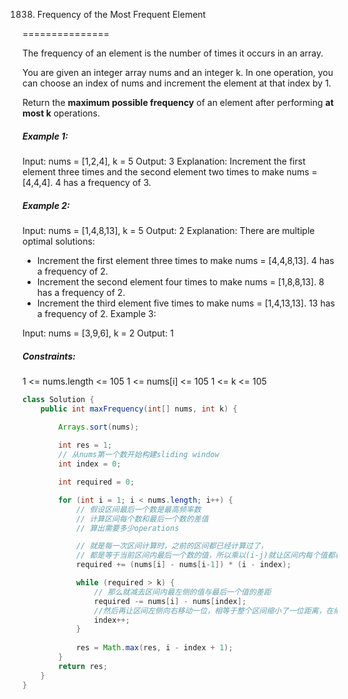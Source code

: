 1838. Frequency of the Most Frequent Element

===============

The frequency of an element is the number of times it occurs in an array.

You are given an integer array nums and an integer k. In one operation, you can choose an index of nums and increment the element at that index by 1.

Return the **maximum possible frequency** of an element after performing **at most k** operations.

##### Example 1:

Input: nums = [1,2,4], k = 5
Output: 3
Explanation: Increment the first element three times and the second element two times to make nums = [4,4,4].
4 has a frequency of 3.

##### Example 2:

Input: nums = [1,4,8,13], k = 5
Output: 2
Explanation: There are multiple optimal solutions:

- Increment the first element three times to make nums = [4,4,8,13]. 4 has a frequency of 2.
- Increment the second element four times to make nums = [1,8,8,13]. 8 has a frequency of 2.
- Increment the third element five times to make nums = [1,4,13,13]. 13 has a frequency of 2.
Example 3:

Input: nums = [3,9,6], k = 2
Output: 1

##### Constraints:

1 <= nums.length <= 105
1 <= nums[i] <= 105
1 <= k <= 105

```java
class Solution {
    public int maxFrequency(int[] nums, int k) {

        Arrays.sort(nums);
        
        int res = 1;
        // 从nums第一个数开始构建sliding window
        int index = 0;

        int required = 0;

        for (int i = 1; i < nums.length; i++) {
            // 假设区间最后一个数是最高频率数
            // 计算区间每个数和最后一个数的差值
            // 算出需要多少operations

            // 就是每一次区间计算时，之前的区间都已经计算过了，
            // 都是等于当前区间内最后一个数的值，所以乘以(i-j)就让区间内每个值都相等了
            required += (nums[i] - nums[i-1]) * (i - index);

            while (required > k) {
                // 那么就减去区间内最左侧的值与最后一个值的差距
                required -= nums[i] - nums[index];
                //然后再让区间左侧向右移动一位，相等于整个区间缩小了一位距离，在缩小的区间内再判断是否满足要求
                index++;
            }
            
            res = Math.max(res, i - index + 1);
        }
        return res;
    }
}
```

